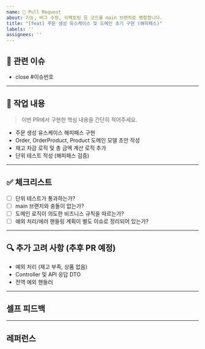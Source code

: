```yaml
---
name: 🚀 Pull Request
about: 기능, 버그 수정, 리팩토링 등 코드를 main 브랜치로 병합합니다.
title: "[feat] 주문 생성 유스케이스 및 도메인 초기 구현 (해피패스)"
labels: ''
assignees: ''
---
```


## 📌 관련 이슈
- close #이슈번호

---

## 📝 작업 내용
> 이번 PR에서 구현한 핵심 내용을 간단히 적어주세요.

- 주문 생성 유스케이스 해피패스 구현
- Order, OrderProduct, Product 도메인 모델 초안 작성
- 재고 차감 로직 및 총 금액 계산 로직 추가
- 단위 테스트 작성 (해피패스 검증)

---

## ✅ 체크리스트
- [ ] 단위 테스트가 통과하는가?
- [ ] main 브랜치와 충돌이 없는가?
- [ ] 도메인 로직이 의도한 비즈니스 규칙을 따르는가?
- [ ] 예외 처리/에러 핸들링 계획이 별도 이슈로 정리되어 있는가?

---

## 🔍 추가 고려 사항 (추후 PR 예정)
- 예외 처리 (재고 부족, 상품 없음)
- Controller 및 API 응답 DTO
- 전역 예외 핸들러

---

## 셀프 피드백


---
## 레퍼런스 